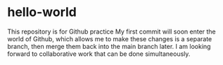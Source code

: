 # hello-world
This repository is for Github practice
My first commit will soon enter the world of Github, which allows me to make these changes
is a separate branch, then merge them back into the main branch later.
I am looking forward to collaborative work that can be done simultaneously.
